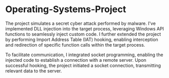 # Operating-Systems-Project
The project simulates a secret cyber attack performed by malware.
I've implemented DLL injection into the target process, leveraging Windows API functions to seamlessly inject custom code.
I further extended the project by performing Import Address Table (IAT) hooking, enabling interception and redirection of specific function calls within the target process.

To facilitate communication, I integrated socket programming, enabling the injected code to establish a connection with a remote server.
Upon successful hooking, the project initiated a socket connection, transmitting relevant data to the server. 
